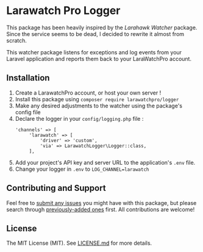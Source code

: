 # Larawatch Pro Logger

This package has been heavily inspired by the _Larahawk Watcher_ package. Since the service seems to be dead, I decided to rewrite it almost from scratch.

This watcher package listens for exceptions and log events from your Laravel application and reports them back to your LaraWatchPro account.

## Installation

1. Create a LarawatchPro account, or host your own server ! 
2. Install this package using `composer require larawatchpro/logger`
3. Make any desired adjustments to the watcher using the package's config file
4. Declare the logger in your `config/logging.php` file :
   ```
   'channels' => [
        'larawatch' => [
            'driver' => 'custom',
            'via' => LarawatchLogger\Logger::class,
        ],
   ```
5. Add your project's API key and server URL to the application's `.env` file.
6. Change your logger in `.env` to `LOG_CHANNEL=larawatch`

## Contributing and Support

Feel free to [submit any issues](https://github.com/adesin-fr/larawatchLogger/issues/new) you might have with this package, but please search through [previously-added ones](https://github.com/adesin-fr/larawatchLogger/issues) first. All contributions are welcome!

## License

The MIT License (MIT). See [LICENSE.md](https://github.com/larawatch/watcher/blob/master/LICENSE.md) for more details.
